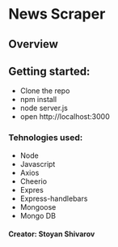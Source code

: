 # News Scraper 


## Overview




## Getting started:

* Clone the repo
* npm install
* node server.js
* open http://localhost:3000

### Tehnologies used:

* Node
* Javascript
* Axios
* Cheerio
* Expres
* Express-handlebars
* Mongoose
* Mongo DB

#### Creator: Stoyan Shivarov





